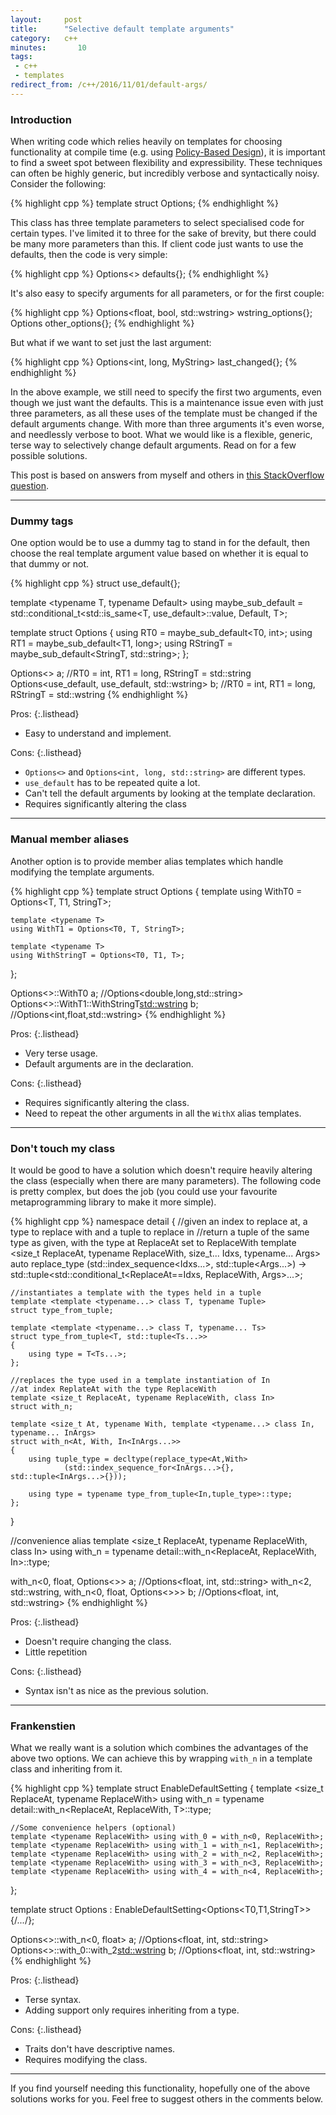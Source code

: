 ```yaml
---
layout:     post
title:      "Selective default template arguments"
category:   c++
minutes:       10
tags:
 - c++
 - templates
redirect_from: /c++/2016/11/01/default-args/
---
```


### Introduction

When writing code which relies heavily on templates for choosing functionality at compile time (e.g. using [Policy-Based Design](https://en.wikipedia.org/wiki/Policy-based_design)), it is important to find a sweet spot between flexibility and expressibility. These techniques can often be highly generic, but incredibly verbose and syntactically noisy. Consider the following:

{% highlight cpp %}
template<typename T0 = int, typename T1 = long, typename StringT = std::string>
struct Options;
{% endhighlight %}

This class has three template parameters to select specialised code for certain types. I've limited it to three for the sake of brevity, but there could be many more parameters than this. If client code just wants to use the defaults, then the code is very simple:

{% highlight cpp %}
Options<> defaults{};
{% endhighlight %}

It's also easy to specify arguments for all parameters, or for the first couple:

{% highlight cpp %}
Options<float, bool, std::wstring> wstring_options{};
Options<short> other_options{};
{% endhighlight %}

But what if we want to set just the last argument:

{% highlight cpp %}
Options<int, long, MyString> last_changed{};
{% endhighlight %}

In the above example, we still need to specify the first two arguments, even though we just want the defaults. This is a maintenance issue even with just three parameters, as all these uses of the template must be changed if the default arguments change. With more than three arguments it's even worse, and needlessly verbose to boot. What we would like is a flexible, generic, terse way to selectively change default arguments. Read on for a few possible solutions.

This post is based on answers from myself and others in [this StackOverflow question](http://stackoverflow.com/questions/29694299/explicitly-use-defaults-for-some-parameters-in-class-template-instantiation/29694738#29694738).

-----------------------------------

### Dummy tags

One option would be to use a dummy tag to stand in for the default, then choose the real template argument value based on whether it is equal to that dummy or not.

{% highlight cpp %}
struct use_default{};

template <typename T, typename Default>
using maybe_sub_default = std::conditional_t<std::is_same<T, use_default>::value, Default, T>; 

template <typename T0 = use_default, typename T1 = use_default, typename StringT = use_default>
struct Options {
    using RT0 = maybe_sub_default<T0, int>;
    using RT1 = maybe_sub_default<T1, long>;
    using RStringT = maybe_sub_default<StringT, std::string>;
};

Options<> a; //RT0 = int, RT1 = long, RStringT = std::string
Options<use_default, use_default, std::wstring> b; //RT0 = int, RT1 = long, RStringT = std::wstring
{% endhighlight %}

Pros:
{:.listhead}
- Easy to understand and implement.

Cons:
{:.listhead}
- `Options<>` and `Options<int, long, std::string>` are different types.
- `use_default` has to be repeated quite a lot.
- Can't tell the default arguments by looking at the template declaration.
- Requires significantly altering the class

-----------------------------------

### Manual member aliases

Another option is to provide member alias templates which handle modifying the template arguments.

{% highlight cpp %}
template <typename T0 = int, typename T1 = long, typename StringT = std::string>
struct Options {
    template <typename T> 
    using WithT0 = Options<T, T1, StringT>;

    template <typename T>
    using WithT1 = Options<T0, T, StringT>;

    template <typename T>
    using WithStringT = Options<T0, T1, T>;
};

Options<>::WithT0<double> a; //Options<double,long,std::string>
Options<>::WithT1<float>::WithStringT<std::wstring> b; //Options<int,float,std::wstring>
{% endhighlight %}

Pros:
{:.listhead}
- Very terse usage.
- Default arguments are in the declaration.

Cons:
{:.listhead}
- Requires significantly altering the class.
- Need to repeat the other arguments in all the `WithX` alias templates.

---------------------------------

### Don't touch my class

It would be good to have a solution which doesn't require heavily altering the class (especially when there are many parameters). The following code is pretty complex, but does the job (you could use your favourite metaprogramming library to make it more simple).


{% highlight cpp %}
namespace detail {
    //given an index to replace at, a type to replace with and a tuple to replace in
    //return a tuple of the same type as given, with the type at ReplaceAt set to ReplaceWith
    template <size_t ReplaceAt, typename ReplaceWith, size_t... Idxs, typename... Args>
    auto replace_type (std::index_sequence<Idxs...>, std::tuple<Args...>)
        -> std::tuple<std::conditional_t<ReplaceAt==Idxs, ReplaceWith, Args>...>;

    //instantiates a template with the types held in a tuple
    template <template <typename...> class T, typename Tuple>
    struct type_from_tuple;

    template <template <typename...> class T, typename... Ts>
    struct type_from_tuple<T, std::tuple<Ts...>>
    {
        using type = T<Ts...>;
    };

    //replaces the type used in a template instantiation of In 
    //at index ReplateAt with the type ReplaceWith
    template <size_t ReplaceAt, typename ReplaceWith, class In>
    struct with_n;

    template <size_t At, typename With, template <typename...> class In, typename... InArgs>
    struct with_n<At, With, In<InArgs...>>
    {
        using tuple_type = decltype(replace_type<At,With>
                (std::index_sequence_for<InArgs...>{}, std::tuple<InArgs...>{}));

        using type = typename type_from_tuple<In,tuple_type>::type;
    };
}

//convenience alias
template <size_t ReplaceAt, typename ReplaceWith, class In>
using with_n = typename detail::with_n<ReplaceAt, ReplaceWith, In>::type;

with_n<0, float, Options<>> a; //Options<float, int, std::string>
with_n<2, std::wstring, 
   with_n<0, float, Options<>>> b; //Options<float, int, std::wstring>
{% endhighlight %}

Pros:
{:.listhead}
- Doesn't require changing the class.
- Little repetition

Cons:
{:.listhead}
- Syntax isn't as nice as the previous solution.

--------------------------------

### Frankenstien

What we really want is a solution which combines the advantages of the above two options. We can achieve this by wrapping `with_n` in a template class and inheriting from it.


{% highlight cpp %}
template <typename T>
struct EnableDefaultSetting {
    template <size_t ReplaceAt, typename ReplaceWith>
    using with_n = typename detail::with_n<ReplaceAt, ReplaceWith, T>::type;
     
    //Some convenience helpers (optional)
    template <typename ReplaceWith> using with_0 = with_n<0, ReplaceWith>;
    template <typename ReplaceWith> using with_1 = with_n<1, ReplaceWith>;
    template <typename ReplaceWith> using with_2 = with_n<2, ReplaceWith>;
    template <typename ReplaceWith> using with_3 = with_n<3, ReplaceWith>;
    template <typename ReplaceWith> using with_4 = with_n<4, ReplaceWith>;
};

template<typename T0 = int, typename T1 = long, typename StringT = std::string>
struct Options : EnableDefaultSetting<Options<T0,T1,StringT>>{/*...*/};

Options<>::with_n<0, float> a; //Options<float, int, std::string>
Options<>::with_0<float>::with_2<std::wstring> b; //Options<float, int, std::wstring>
{% endhighlight %}

Pros:
{:.listhead}
- Terse syntax.
- Adding support only requires inheriting from a type.

Cons:
{:.listhead}
- Traits don't have descriptive names.
- Requires modifying the class.

--------------------------------

If you find yourself needing this functionality, hopefully one of the above solutions works for you. Feel free to suggest others in the comments below.
